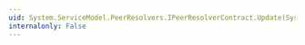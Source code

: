 ```yaml
---
uid: System.ServiceModel.PeerResolvers.IPeerResolverContract.Update(System.ServiceModel.PeerResolvers.UpdateInfo)
internalonly: False
---
```

